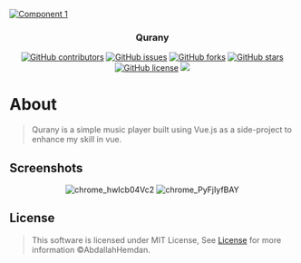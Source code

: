 <p align="center">
  <a href="https://github.com/AbdallahHemdan/Qurany" rel="noopener">
    
  ![Component 1](https://user-images.githubusercontent.com/40190772/84895221-4eb69300-b0a2-11ea-854b-83a27da27f4c.png)


  
  </a>
</p>

<h3 align="center">Qurany</h3>
<div align="center">

[![GitHub contributors](https://img.shields.io/github/contributors/AbdallahHemdan/Qurany)](https://github.com/AbdallahHemdan/Qurany/contributors)
[![GitHub issues](https://img.shields.io/github/issues/AbdallahHemdan/Qurany)](https://github.com/AbdallahHemdan/Qurany/issues)
[![GitHub forks](https://img.shields.io/github/forks/AbdallahHemdan/Qurany)](https://github.com/AbdallahHemdan/Qurany/network)
[![GitHub stars](https://img.shields.io/github/stars/AbdallahHemdan/Qurany)](https://github.com/AbdallahHemdan/Qurany/stargazers)
[![GitHub license](https://img.shields.io/github/license/AbdallahHemdan/Qurany)](https://github.com/AbdallahHemdan/Qurany/blob/master/LICENSE)
<img src="https://img.shields.io/github/languages/top/AbdallahHemdan/Qurany"> 

</div>


# About
> Qurany is a simple music player built using Vue.js as a side-project to enhance my skill in vue.

## Screenshots

<div align="center" width="500px">

![chrome_hwIcb04Vc2](https://user-images.githubusercontent.com/40190772/84894807-b5877c80-b0a1-11ea-99b2-79f7d41ca253.png)
![chrome_PyFjIyfBAY](https://user-images.githubusercontent.com/40190772/84894809-b6b8a980-b0a1-11ea-9fb6-d287713bf26d.png)

</div>

## License
> This software is licensed under MIT License, See [License](https://github.com/AbdallahHemdan/Qurany/blob/master/LICENSE) for more information ©AbdallahHemdan.
